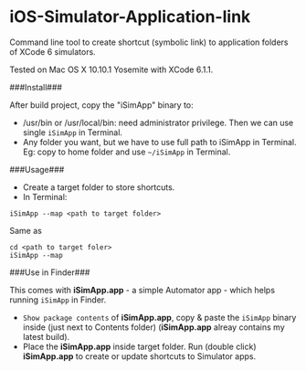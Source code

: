 iOS-Simulator-Application-link
==============================

Command line tool to create shortcut (symbolic link) to application folders of XCode 6 simulators.

Tested on Mac OS X 10.10.1 Yosemite with XCode 6.1.1.

###Install###

After build project, copy the "iSimApp" binary to:
- /usr/bin or /usr/local/bin: need administrator privilege. Then we can use single <code>iSimApp</code> in Terminal.
- Any folder you want, but we have to use full path to iSimApp in Terminal. Eg: copy to home folder and use <code>~/iSimApp</code> in Terminal.

###Usage###

- Create a target folder to store shortcuts.
- In Terminal:
```
iSimApp --map <path to target folder>
```
Same as
```
cd <path to target foler>
iSimApp --map
```

###Use in Finder###

This comes with **iSimApp.app** - a simple Automator app - which helps running <code>iSimApp</code> in Finder.
- <code>Show package contents</code> of **iSimApp.app**, copy & paste the <code>iSimApp</code> binary inside (just next to Contents folder) (**iSimApp.app** alreay contains my latest build).
- Place the **iSimApp.app** inside target folder. Run (double click) **iSimApp.app** to create or update shortcuts to Simulator apps.
